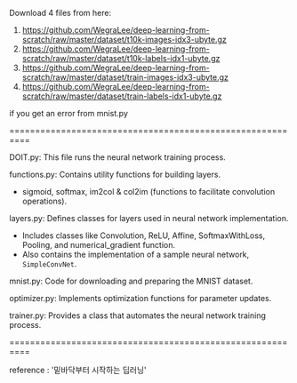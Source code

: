 Download 4 files from here:

1. https://github.com/WegraLee/deep-learning-from-scratch/raw/master/dataset/t10k-images-idx3-ubyte.gz
2. https://github.com/WegraLee/deep-learning-from-scratch/raw/master/dataset/t10k-labels-idx1-ubyte.gz
3. https://github.com/WegraLee/deep-learning-from-scratch/raw/master/dataset/train-images-idx3-ubyte.gz
4. https://github.com/WegraLee/deep-learning-from-scratch/raw/master/dataset/train-labels-idx1-ubyte.gz

if you get an error from mnist.py

==========================================================  

DOIT.py: This file runs the neural network training process.  

functions.py: Contains utility functions for building layers.  
  - sigmoid, softmax, im2col & col2im (functions to facilitate convolution operations).  

layers.py: Defines classes for layers used in neural network implementation.  
  - Includes classes like Convolution, ReLU, Affine, SoftmaxWithLoss, Pooling, and numerical_gradient function.  
  - Also contains the implementation of a sample neural network, `SimpleConvNet`.  

mnist.py: Code for downloading and preparing the MNIST dataset.  

optimizer.py: Implements optimization functions for parameter updates.  

trainer.py: Provides a class that automates the neural network training process.  

==========================================================  

reference : '밑바닥부터 시작하는 딥러닝'
